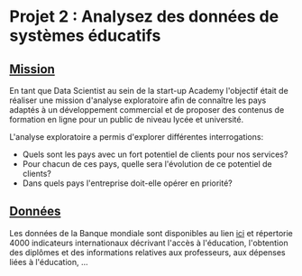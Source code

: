 # **Projet 2 : Analysez des données de systèmes éducatifs**
## <u>Mission</u>
En tant que Data Scientist au sein de la start-up Academy l'objectif était de réaliser une mission d'analyse exploratoire afin de connaître les pays adaptés à un développement commercial et de proposer des contenus de formation en ligne pour un public de niveau lycée et université.

L'analyse exploratoire a permis d'explorer différentes interrogations:
- Quels sont les pays avec un fort potentiel de clients pour nos services?
- Pour chacun de ces pays, quelle sera l'évolution de ce potentiel de clients?
- Dans quels pays l'entreprise doit-elle opérer en priorité?

## <u>Données</U>
Les données de la Banque mondiale sont disponibles au lien [ici](https://datacatalog.worldbank.org/search/dataset/0038480) et répertorie 4000 indicateurs internationaux décrivant l'accès à l'éducation, l'obtention des diplômes et des informations relatives aux professeurs, aux dépenses liées à l'éducation, ...